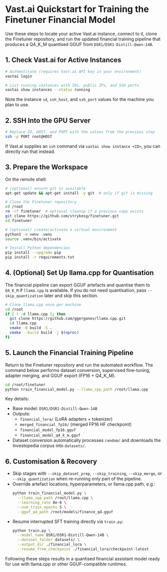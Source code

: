 # Vast.ai Quickstart for Training the Finetuner Financial Model

Use these steps to locate your active Vast.ai instance, connect to it, clone the
Finetuner repository, and run the updated financial training pipeline that
produces a Q4_K_M quantised GGUF from `DSR1/DSR1-Distill-Qwen-14B`.

## 1. Check Vast.ai for Active Instances

```bash
# Authenticate (requires Vast.ai API key in your environment)
vastai login

# List running instances with IDs, public IPs, and SSH ports
vastai show instances --status running
```

Note the instance `id`, `ssh_host`, and `ssh_port` values for the machine you
plan to use.

## 2. SSH Into the GPU Server

```bash
# Replace ID, HOST, and PORT with the values from the previous step
ssh -p PORT root@HOST
```

If Vast.ai supplies an `ssh` command via `vastai show instance <ID>`, you can
directly run that instead.

## 3. Prepare the Workspace

On the remote shell:

```bash
# (optional) ensure git is available
apt-get update && apt-get install -y git  # only if git is missing

# Clone the Finetuner repository
cd /root
rm -rf finetuner  # optional cleanup if a previous copy exists
git clone https://github.com/strykesg/finetuner.git
cd finetuner

# (optional) create/activate a virtual environment
python3 -m venv .venv
source .venv/bin/activate

# Install Python dependencies
pip install --upgrade pip
pip install -r requirements.txt
```

## 4. (Optional) Set Up llama.cpp for Quantisation

The financial pipeline can export GGUF artefacts and quantise them to `Q4_K_M` if
`llama.cpp` is available. If you do not need quantisation, pass
`--skip_quantization` later and skip this section.

```bash
# Clone llama.cpp once per machine
cd /root
if [ ! -d llama.cpp ]; then
  git clone https://github.com/ggerganov/llama.cpp.git
  cd llama.cpp
  cmake -B build -S .
  cmake --build build -j $(nproc)
fi
```

## 5. Launch the Financial Training Pipeline

Return to the Finetuner repository and run the automated workflow. The command
below performs dataset conversion, supervised fine-tuning, adapter merging, and
GGUF export (FP16 + Q4_K_M).

```bash
cd /root/finetuner
python train_financial_model.py --llama_cpp_path /root/llama.cpp
```

Key details:
- Base model: `DSR1/DSR1-Distill-Qwen-14B`
- Outputs:
  - `financial_lora/` (LoRA adapters + tokenizer)
  - `merged_financial_fp16/` (merged FP16 HF checkpoint)
  - `financial_model_fp16.gguf`
  - `financial_model_q4_k_m.gguf`
- Dataset conversion automatically processes `random/` and downloads the
  Investopedia corpus into `datasets/`.

## 6. Customisation & Recovery

- Skip stages with `--skip_dataset_prep`, `--skip_training`, `--skip_merge`, or
  `--skip_quantization` when re-running only part of the pipeline.
- Override artefact locations, hyperparameters, or llama.cpp path, e.g.:
  ```bash
  python train_financial_model.py \
    --llama_cpp_path /root/llama.cpp \
    --learning_rate 8e-6 \
    --num_train_epochs 5 \
    --gguf_q4_path /root/models/finance_q4.gguf
  ```
- Resume interrupted SFT training directly via `train.py`:
  ```bash
  python train.py \
    --model_name DSR1/DSR1-Distill-Qwen-14B \
    --dataset_folder datasets/ \
    --output_dir ./financial_lora \
    --resume_from_checkpoint ./financial_lora/checkpoint-latest
  ```

Following these steps results in a quantised financial assistant model ready for
use with llama.cpp or other GGUF-compatible runtimes.
